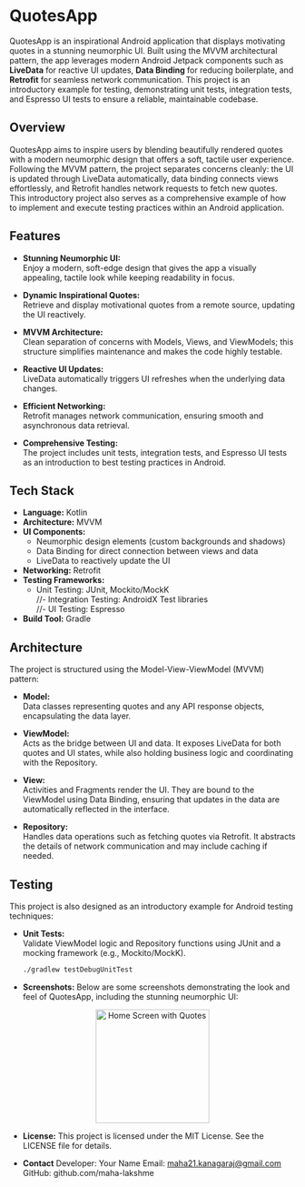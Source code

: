 # QuotesApp

QuotesApp is an inspirational Android application that displays motivating quotes in a stunning neumorphic UI. Built using the MVVM architectural pattern, the app leverages modern Android Jetpack components such as **LiveData** for reactive UI updates, **Data Binding** for reducing boilerplate, and **Retrofit** for seamless network communication. This project is an introductory example for testing, demonstrating unit tests, integration tests, and Espresso UI tests to ensure a reliable, maintainable codebase.

## Overview

QuotesApp aims to inspire users by blending beautifully rendered quotes with a modern neumorphic design that offers a soft, tactile user experience. Following the MVVM pattern, the project separates concerns cleanly: the UI is updated through LiveData automatically, data binding connects views effortlessly, and Retrofit handles network requests to fetch new quotes. This introductory project also serves as a comprehensive example of how to implement and execute testing practices within an Android application.

## Features

- **Stunning Neumorphic UI:**  
  Enjoy a modern, soft-edge design that gives the app a visually appealing, tactile look while keeping readability in focus.

- **Dynamic Inspirational Quotes:**  
  Retrieve and display motivational quotes from a remote source, updating the UI reactively.

- **MVVM Architecture:**  
  Clean separation of concerns with Models, Views, and ViewModels; this structure simplifies maintenance and makes the code highly testable.

- **Reactive UI Updates:**  
  LiveData automatically triggers UI refreshes when the underlying data changes.

- **Efficient Networking:**  
  Retrofit manages network communication, ensuring smooth and asynchronous data retrieval.

- **Comprehensive Testing:**  
  The project includes unit tests, integration tests, and Espresso UI tests as an introduction to best testing practices in Android.

## Tech Stack

- **Language:** Kotlin  
- **Architecture:** MVVM  
- **UI Components:**  
  - Neumorphic design elements (custom backgrounds and shadows)  
  - Data Binding for direct connection between views and data  
  - LiveData to reactively update the UI  
- **Networking:** Retrofit  
- **Testing Frameworks:**  
  - Unit Testing: JUnit, Mockito/MockK  
  //- Integration Testing: AndroidX Test libraries  
  //- UI Testing: Espresso  
- **Build Tool:** Gradle

## Architecture

The project is structured using the Model-View-ViewModel (MVVM) pattern:

- **Model:**  
  Data classes representing quotes and any API response objects, encapsulating the data layer.

- **ViewModel:**  
  Acts as the bridge between UI and data. It exposes LiveData for both quotes and UI states, while also holding business logic and coordinating with the Repository.

- **View:**  
  Activities and Fragments render the UI. They are bound to the ViewModel using Data Binding, ensuring that updates in the data are automatically reflected in the interface.

- **Repository:**  
  Handles data operations such as fetching quotes via Retrofit. It abstracts the details of network communication and may include caching if needed.

## Testing

This project is also designed as an introductory example for Android testing techniques:

- **Unit Tests:**  
  Validate ViewModel logic and Repository functions using JUnit and a mocking framework (e.g., Mockito/MockK).
  ```bash
  ./gradlew testDebugUnitTest

 - **Screenshots:**
Below are some screenshots demonstrating the look and feel of QuotesApp, including the stunning neumorphic UI:

<div align="center"> <img src="screenshots/screen1.png" alt="Home Screen with Quotes" width="200px" /></div>

 - **License:**
This project is licensed under the MIT License. See the LICENSE file for details.

- **Contact**
Developer: Your Name Email: maha21.kanagaraj@gmail.com GitHub: github.com/maha-lakshme

